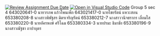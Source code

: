 [![Review Assignment Due Date](https://classroom.github.com/assets/deadline-readme-button-22041afd0340ce965d47ae6ef1cefeee28c7c493a6346c4f15d667ab976d596c.svg)](https://classroom.github.com/a/Bwpk2ByU)
[![Open in Visual Studio Code](https://classroom.github.com/assets/open-in-vscode-2e0aaae1b6195c2367325f4f02e2d04e9abb55f0b24a779b69b11b9e10269abc.svg)](https://classroom.github.com/online_ide?assignment_repo_id=17460483&assignment_repo_type=AssignmentRepo)
Group 5 sec 4
643020641-0	นายวรภพ แก้วโพนเพ็ก
643021417-0	นายไชยรัตน์ แหวะสอน
653380208-8	นางสาวพิพัฐสร มิตรเจริญรัตน์
653380212-7	นางสาววนิจชรากร เลื่อมใส
653380220-8	นายอัครพงษ์ ศรีโฉม
653380334-3	นายปรมะ ธิมาชัย
653380196-9	นางสาวณัฐชา ถาปาบุตร
